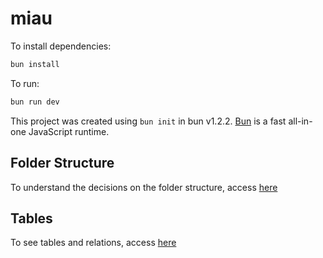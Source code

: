 # miau

To install dependencies:

```bash
bun install
```

To run:

```bash
bun run dev
```

This project was created using `bun init` in bun v1.2.2. [Bun](https://bun.sh) is a fast all-in-one JavaScript runtime.

## Folder Structure

To understand the decisions on the folder structure, access [here](./docs/folder-structure.md)

## Tables

To see tables and relations, access [here](./docs/database-structure.md)
